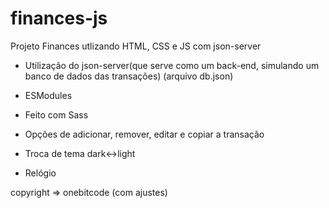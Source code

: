 # finances-js
Projeto Finances utlizando HTML, CSS e JS com json-server

- Utilização do json-server(que serve como um back-end, simulando um banco de dados das transações) (arquivo db.json)

- ESModules

- Feito com Sass

- Opções de adicionar, remover, editar e copiar a transação

- Troca de tema dark<->light

- Relógio

copyright => onebitcode (com ajustes)
